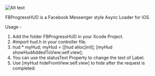![Alt text](file:///Users/shubhamsorte/Documents/Xcode/hud-fbLoader/crop.gif "HUD_Screen")

FBProgressHUD is a Facebook Messenger style Async Loader for iOS.

Usage - 
1. Add the folder FBProgressHUD in your Xcode Project.
2. #import hud.h in your controller file.
3.  hud * myHud;
    myHud = [[hud alloc]init];
    [myHud showHudAddedToView:self.view];
4. You can use the statusText Property to change the text of Label.
5. Use [myHud hideFromView:self.view] to hide after the request is completed.

